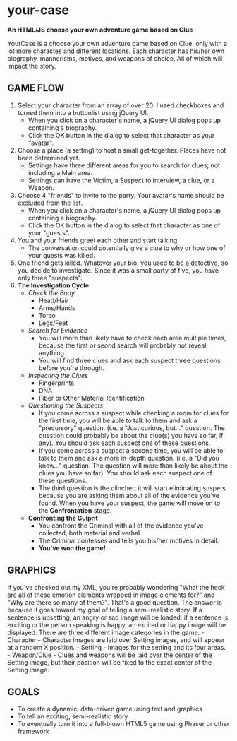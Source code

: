 # your-case
__An HTML/JS choose your own adventure game based on Clue__

YourCase is a choose your own adventure game based on Clue, only with a lot more charactes and different locations. Each character has his/her own biography, mannerisms, motives, and weapons of choice. All of which will impact the story.

## GAME FLOW
1. Select your character from an array of over 20. I used checkboxes and turned them into a buttonlist using jQuery UI.
	- When you click on a character's name, a jQuery UI dialog pops up containing a biography.
	- Click the OK button in the dialog to select that character as your "avatar".
2. Choose a place (a setting) to host a small get-together. Places have not been determined yet.
	- Settings have three different areas for you to search for clues, not including a Main area.
	- Settings can have the Victim, a Suspect to interview, a clue, or a Weapon.
3. Choose 4 "friends" to invite to the party. Your avatar's name should be excluded from the list.
	- When you click on a character's name, a jQuery UI dialog pops up containing a biography.
	- Click the OK button in the dialog to select that character as one of your "guests".
4. You and your friends greet each other and start talking.
	- The conversation could potentially give a clue to why or how one of your guests was killed.
5. One friend gets killed. Whatever your bio, you used to be a detective, so you decide to investigate. Since it was a small party of five, you have only three "suspects".
6. __The Investigation Cycle__
	- _Check the Body_
		- Head/Hair
		- Arms/Hands
		- Torso
		- Legs/Feet
	- _Search for Evidence_
		- You will more than likely have to check each area multiple times, because the first or seond search will probably not reveal anything.
		- You will find three clues and ask each suspect three questions before you're through.
	- _Inspecting the Clues_
		- Fingerprints
		- DNA
		- Fiber or Other Material Identification
	- _Questioning the Suspects_
		- If you come across a suspect while checking a room for clues for the first time, you will be able to talk to them and ask a "precursory" question. (i.e. a "Just curious, but..." question. The question could probably be about the clue(s) you have so far, if any). You should ask each suspect one of these questions.
		- If you come across a suspect a second time, you will be able to talk to them and ask a more in-depth question. (i.e. a "Did you know..." question. The question will more than likely be about the clues you have so far). You should ask each suspect one of these questions.
		- The third question is the clincher; it will start eliminating suspets because you are asking them about all of the evidence you've found. When you have your suspect, the game will move on to the **Confrontation** stage.
	- **__Confronting the Culprit__**
		- You confront the Criminal with all of the evidence you've collected, both material and verbal.
		- The Criminal confesses and tells you his/her motives in detail.
		- **You've won the game!**

## GRAPHICS
If you've checked out my XML, you're probably wondering "What the heck are all of these emotion elements wrapped in image elements for?" and "Why are there so many of them?". That's a good question. The answer is because it goes toward my goal of telling a semi-realistic story. If a sentence is upsetting, an angry or sad image will be loaded; if a sentence is exciting or the person speaking is happy, an excited or happy image will be displayed. There are three different image categories in the game:
	- Character - Character images are laid over Setting images, and will appear at a random X position.
	- Setting - Images for the setting and its four areas.
	- Weapon/Clue - Clues and weapons will be laid over the center of the Setting image, but their position will be fixed to the exact center of the Setting image.

## GOALS
- To create a dynamic, data-driven game using text and graphics
- To tell an exciting, semi-realistic story
- To eventually turn it into a full-blown HTML5 game using Phaser or other framework
